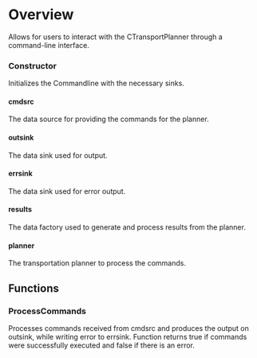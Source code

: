 # Overview
Allows for users to interact with the CTransportPlanner through a command-line interface.
### Constructor
Initializes the Commandline with the necessary sinks.
#### cmdsrc
The data source for providing the commands for the planner.
#### outsink 
The data sink used for output.
#### errsink
The data sink used for error output.
#### results 
The data factory used to generate and process results from the planner.
#### planner
The transportation planner to process the commands.

## Functions
### ProcessCommands
Processes commands received from cmdsrc and produces the output on outsink, while writing error to errsink.
Function returns true if commands were successfully executed and false if there is an error.
